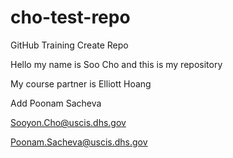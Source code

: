 # cho-test-repo
GitHub Training Create Repo

Hello my name is Soo Cho and this is my repository

My course partner is Elliott Hoang

Add Poonam Sacheva

Sooyon.Cho@uscis.dhs.gov

Poonam.Sacheva@uscis.dhs.gov
